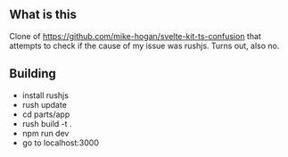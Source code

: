 ## What is this
Clone of https://github.com/mike-hogan/svelte-kit-ts-confusion that attempts to check if the cause of my issue
was rushjs.  Turns out, also no.

## Building

 * install rushjs
 * rush update
 * cd parts/app
 * rush build -t .
 * npm run dev
 * go to localhost:3000

